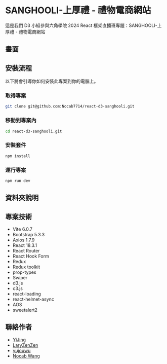 # SANGHOOLI-上厚禮 - 禮物電商網站

這是我們 D3 小組參與六角學院 2024 React 框架直播班專題：SANGHOOLI-上厚禮 - 禮物電商網站

## 畫面

<!-- 需要電腦版與手機板的圖片 -->
<!-- ![圖片標題 ](圖片網址) -->
<!-- ![圖片標題 ](圖片網址) -->
<!-- ![圖片標題 ](圖片網址) -->

## 安裝流程

以下將會引導你如何安裝此專案到你的電腦上。

### 取得專案

```bash
git clone git@github.com:Nocab7714/react-d3-sanghooli.git
```

### 移動到專案內

```bash
cd react-d3-sanghooli.git
```

### 安裝套件

```bash
npm install
```

### 運行專案

```bash
npm run dev
```

## 資料夾說明

<!-- - assets - 靜態資源放置處
  - img - 圖片資源放置處
  - scss - scss 資源放置處
    - base - 基礎設定資源放置處
    - components - 元件樣式資源放置處
    - layout - 佈局資源放置處
    - pages - 頁面資源放置處
    - utils - 變數、通用類別資源放置處
    - plugins - 插件樣式資源放置處
- components 元件資源放置處
- layout - 佈局資源放置處
- pages - 頁面資源放置處
- plugins - 插件資源放置處 -->

## 專案技術

<!-- 部分技術待補上版本 -->
- Vite 6.0.7
- Bootstrap 5.3.3
- Axios 1.7.9
- React 18.3.1
- React Router
- React Hook Form
- Redux
- Redux toolkit
- prop-types
- Swiper
- d3.js
- c3.js
- react-loading
- react-helmet-async
- AOS
- sweetalert2

## 聯絡作者

- [YiJing](https://github.com/YJC0731)
- [LaryZenZen](https://github.com/LaryZenZen)
- [yujouwu](https://github.com/yujouwu)
- [Nocab Wang](https://github.com/Nocab7714)
